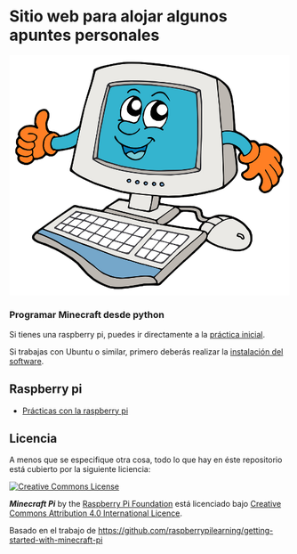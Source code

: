 # Sitio web para alojar algunos apuntes personales

![](images/apuntesTIC.png)


### Programar Minecraft desde python

Si tienes una raspberry pi, puedes ir directamente a la [práctica inicial](https://jolosan.github.io/minecraft/practicaInicial.html).

Si trabajas con Ubuntu o similar, primero deberás realizar la [instalación del software](https://jolosan.github.io/minecraft/minecraftUbuntu.html).

## Raspberry pi

- [Prácticas con la raspberry pi](https://jolosan.github.io/raspberryPi/index.html)

## Licencia

A menos que se especifique otra cosa, todo lo que hay en éste repositorio está cubierto por la siguiente liciencia: 

[![Creative Commons License](http://i.creativecommons.org/l/by-sa/4.0/88x31.png)](http://creativecommons.org/licenses/by-sa/4.0/)

***Minecraft Pi*** by the [Raspberry Pi Foundation](http://www.raspberrypi.org) está licenciado bajo [Creative Commons Attribution 4.0 International Licence](http://creativecommons.org/licenses/by-sa/4.0/).

Basado en el trabajo de https://github.com/raspberrypilearning/getting-started-with-minecraft-pi